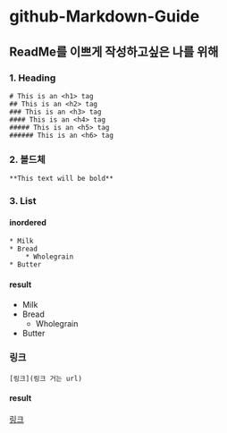 # github-Markdown-Guide
## ReadMe를 이쁘게 작성하고싶은 나를 위해



### 1. Heading

    # This is an <h1> tag
    ## This is an <h2> tag
    ### This is an <h3> tag
    #### This is an <h4> tag
    ##### This is an <h5> tag
    ###### This is an <h6> tag
    
 
### 2. 볼드체

    **This text will be bold**


### 3. List

#### inordered

    * Milk
    * Bread
        * Wholegrain
    * Butter
    
#### result

* Milk
* Bread
    * Wholegrain
* Butter


### 링크

    [링크](링크 거는 url)
    
#### result

[링크](http://example.com)


















